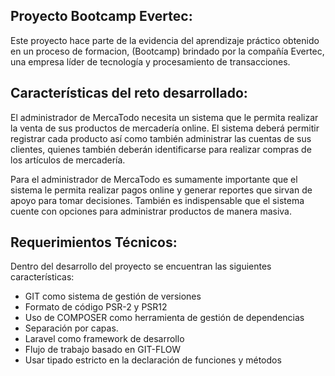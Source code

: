 ## Proyecto Bootcamp Evertec:

Este proyecto hace parte de la evidencia del aprendizaje práctico obtenido en un proceso de formacion, (Bootcamp) brindado por la compañía Evertec, una empresa líder de tecnología y procesamiento de transacciones. 

## Características del reto desarrollado:

El administrador de MercaTodo necesita un sistema que le permita realizar la venta de sus
productos de mercadería online. El sistema deberá permitir registrar cada producto así
como también administrar las cuentas de sus clientes, quienes también deberán
identificarse para realizar compras de los artículos de mercadería.

Para el administrador de MercaTodo es sumamente importante que el sistema le permita
realizar pagos online y generar reportes que sirvan de apoyo para tomar decisiones.
También es indispensable que el sistema cuente con opciones para administrar productos
de manera masiva.

## Requerimientos Técnicos:

Dentro del desarrollo del proyecto se encuentran las siguientes características: 

- GIT como sistema de gestión de versiones
- Formato de código PSR-2 y PSR12
- Uso de COMPOSER como herramienta de gestión de dependencias
- Separación por capas.
- Laravel como framework de desarrollo
- Flujo de trabajo basado en GIT-FLOW
- Usar tipado estricto en la declaración de funciones y métodos


